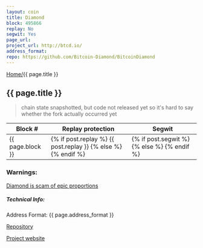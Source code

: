 ```yaml
---
layout: coin
title: Diamond
block: 495866
replay: No
segwit: Yes
page_url:
project_url: http://btcd.io/
address_format:
repo: https://github.com/Bitcoin-Diamond/BitcoinDiamond
---
```

<a href="/">Home/</a>{{ page.title }}

## {{ page.title }}

>chain state snapshotted, but code not released yet so it's hard to say whether the fork actually occurred yet

<table>
    <thead>
        <tr>
            <th>Block #</th>
            <th>Replay protection</th>
            <th>Segwit</th>
        </tr>
    </thead>
    <tbody>
        <tr>
          <td>{{ page.block }}</td>
          <td>{% if post.replay %} <i class="fa fa-check-square olive" aria-hidden="true"></i> {{ post.replay }} {% else %} <i class="fa fa-minus-circle red" aria-hidden="true"></i> {% endif %}</td>
          <td>{% if post.segwit %} <i class="fa fa-check-square olive" aria-hidden="true"></i>  {% else %} <i class="fa fa-minus-circle red" aria-hidden="true"></i> {% endif %}</td>
        </tr>
    </tbody>
</table>

### Warnings:

[Diamond is scam of epic proportions](https://medium.com/@btcblooddiamond/bitcoin-diamond-is-a-scam-of-epic-proportions-7d7908c43c22)


##### Technical Info:

Address Format: {{ page.address_format }}

<a href="{{ page.repo }}">Repository <i class="fa fa-external-link" aria-hidden="true"></i></a>

<a href="{{ page.project_url }}">Project website <i class="fa fa-external-link" aria-hidden="true"></i></a>

